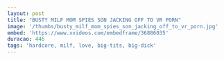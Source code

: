 ```yaml
---
layout: post
title: "BUSTY MILF MOM SPIES SON JACKING OFF TO VR PORN"
image: '/thumbs/busty_milf_mom_spies_son_jacking_off_to_vr_porn.jpg'
embed: 'https://www.xvideos.com/embedframe/36886035'
duracao: 446
tags: 'hardcore, milf, love, big-tits, big-dick'
---
```

